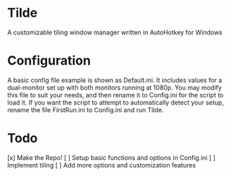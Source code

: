 Tilde
=====

A customizable tiling window manager written in AutoHotkey for Windows

Configuration
=====
A basic config file example is shown as Default.ini. It includes values for a dual-monitor set up with both monitors running at 1080p. You may modify this file to suit your needs, and then rename it to Config.ini for the script to load it. If you want the script to attempt to automatically detect your setup, rename the file FirstRun.ini to Config.ini and run Tilde.

Todo
=====
[x] Make the Repo!
[ ] Setup basic functions and options in Config.ini
[ ] Implement tiling
[ ] Add more options and customization features 